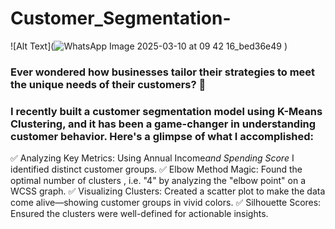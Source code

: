 # Customer_Segmentation-
![Alt Text](![WhatsApp Image 2025-03-10 at 09 42 16_bed36e49](https://github.com/user-attachments/assets/33c417d0-322d-42a2-b57c-eea7bb6f3ac0)
)
### Ever wondered how businesses tailor their strategies to meet the unique needs of their customers? 🌟
 ### I recently built a customer segmentation model using K-Means Clustering, and it has been a game-changer in understanding customer behavior. Here's a glimpse of what I accomplished:

✅ Analyzing Key Metrics: Using Annual Income*and Spending Score* I identified distinct customer groups. 
✅ Elbow Method Magic: Found the optimal number of clusters , i.e. "4" by analyzing the "elbow point" on a WCSS graph. 
✅ Visualizing Clusters: Created a scatter plot to make the data come alive—showing customer groups in vivid colors. 
✅ Silhouette Scores: Ensured the clusters were well-defined for actionable insights. 
